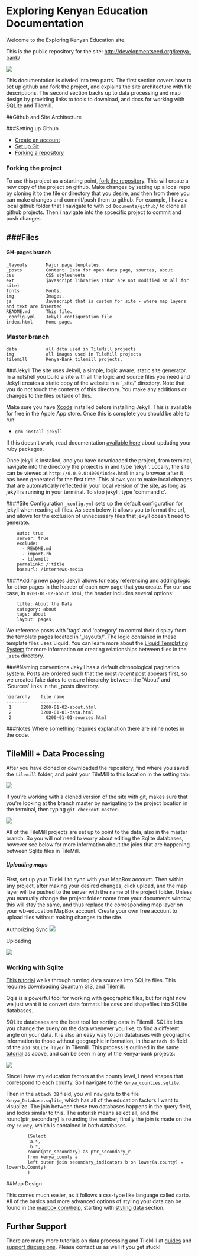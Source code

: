 # Exploring Kenyan Education Documentation

Welcome to the Exploring Kenyan Education site. 

This is the public repository for the site: <http://developmentseed.org/kenya-bank/>

![](https://github.com/developmentseed/kenya-bank/raw/gh-pages/img/kenya-front.png)


This documentation is divded into two parts. The first section covers how to set up github and fork the project, and explains the site architecture with file descriptions. The second section backs up to data processing and map design by providing links to tools to download, and docs for working with SQLite and Tilemill. 

##Github and Site Architecture

###Setting up Github
 - [Create an account](https://github.com/signup/free)
 - [Set up Git](http://help.github.com/mac-set-up-git/)
 - [Forking a repository](http://help.github.com/fork-a-repo/)


### Forking the project
To use this project as a starting point, [fork the repository](http://help.github.com/fork-a-repo). This will create a new copy of the project on github. Make changes by setting up a local repo by cloning it to the file or directory that you desire, and then from there you can make changes and commit/push them to github. For example, I have a local github folder that I navigate to with `cd Documents/github/` to clone all github projects. Then i navigate into the spcecific project to commit and push changes. 

###Files
-----

#### GH-pages branch

    _layouts       Major page templates.
    _posts         Content. Data for open data page, sources, about.
    css            CSS stylesheets
    ext            javascript libraries (that are not modified at all for site)
    fonts          Fonts.
    img            Images.
    js             Javascript that is custom for site - where map layers and text are inserted 
    README.md      This file.
    _config.yml    Jekyll configuration file.
    index.html     Home page.
    
### Master branch     
    
    data           all data used in TileMill projects
    img            all images used in TileMill projects
    tilemill       Kenya-Bank tilemill projects.


###Jekyll
The site uses Jekyll, a simple, logic aware, static site generator. In a nutshell you build a site with all the logic and source files you need and Jekyll creates a static copy of the website in a '_site/' directory. Note that you do not touch the contents of this directory. You make any additions or changes to the files outside of this.

Make sure you have [Xcode](https://developer.apple.com/technologies/tools/) installed before installing Jekyll. This is available for free in the Apple App store.  Once this is complete you should be able to run: 

- `gem install jekyll`

If this doesn't work, read documentation [available here](https://github.com/mojombo/jekyll/wiki/install) about updating your ruby packages.

Once jekyll is installed, and you have downloaded the project, from terminal, navigate into the directory the project is in and type 'jekyll'. Locally, the site can be viewed at `http://0.0.0.0:4000/index.html` in any browser after it has been generated for the first time. This allows you to make local changes that are automatically reflected in your local version of the site, as long as jekyll is running in your terminal. To stop jekyll, type 'command c'.

####Site Configuration
`_config.yml` sets up the default configuration for jekyll when reading all files. As seen below, it allows you to format the url, and allows for the exclusion of unnecessary files that jekyll doesn't need to generate.

		auto: true
		server: true
		exclude:
		  - README.md
		  - import.rb
		  - tilemill
		permalink: /:title
		baseurl: /internews-media

####Adding new pages
Jekyll allows for easy referencing and adding logic for other pages in the header of each new page that you create. For our use case, in `0200-01-02-about.html`, the header includes several options:

		title: About the Data
		category: about
		tags: about
		layout: pages

We reference posts with 'tags' and 'category' to control their display from the template pages located in '_layouts/'. The logic contained in these template files uses Liquid. You can learn more about the [Liquid Templating System](https://github.com/shopify/liquid/wiki/liquid-for-designers) for more information on creating relationships between files in the `_site` directory.

####Naming conventions
Jekyll has a default chronological pagination system. Posts are ordered such that the most *recent* post appears first, so we created fake dates to ensure hierarchy between the 'About' and 'Sources' links in the _posts directory.

    hierarchy    file name
    --------     ---------
     1           0200-01-02-about.html
     2           0200-01-01-data.html
     2       	   0200-01-01-sources.html

###Notes
Where something requires explanation there are inline notes in the code.

## TileMill + Data Processing 

After you have cloned or downloaded the repository, find where you saved the `tilemill` folder, and point your TileMill to this location in the setting tab: 

![](https://img.skitch.com/20120628-9xb3u6if563m3k6tt5nbkyqke.png)

If you're working with a cloned version of the site with git, makes sure that you're looking at the branch master by navigating to the project location in the terminal, then typing `git checkout master`.

![](https://img.skitch.com/20120628-pkts8e5snk4tx6h1iwe7qrd2qy.png)

All of the TileMill projects are set up to point to the data, also in the master branch. So you will not need to worry about editing the Sqlite databases, however see below for more information about the joins that are happening between Sqlite files in TileMill. 

##### Uploading maps

First, set up your TileMill to sync with your MapBox account. Then within any project, after making your desired changes, click upload, and the map layer will be pushed to the server with the name of the project folder. Unless you manually change the project folder name from your documents window, this will stay the same, and thus replace the corresponding map layer on your wb-education MapBox account. Create your own free account to upload tiles without making changes to the site. 

Authorizing Sync 
![](https://img.skitch.com/20120628-1u1gu7jte2rgb3pjxtjbdnphdc.png)

Uploading

![](https://img.skitch.com/20120628-dm5d2b1ef7mjrus6r9dw5sbu2m.png)

### Working with Sqlite

[This tutorial](http://mapbox.com/tilemill/docs/tutorials/sqlite-work/) walks through turning data sources into SQLite files. This requires downloading [Quantum GIS](www.qgis.org), and [Tilemill](www.tilemill.com).

Qgis is a powerful tool for working with geographic files, but for right now we just want it to convert data formats like csvs and shapefiles into SQLite databases. 

SQLite databases are the best tool for sorting data in Tilemill. SQLite lets you change the query on the data whenever you like, to find a different angle on your data. It is also an easy way to join databases with geographic information to those without geographic information, in the `attach db` field of the `add SQLite layer` in Tilemill. This process is outlined in the same [tutorial](http://mapbox.com/tilemill/docs/tutorials/sqlite-work/) as above, and can be seen in any of the Kenya-bank projects: 

![](https://img.skitch.com/20120628-g3c5rbu74y1yaaiftxseuewusj.png)


Since I have my education factors at the county level, I need shapes that correspond to each county. So I navigate to the `Kenya_counties.sqlite`.

Then in the `attach DB` field, you will navigate to the file `Kenya_Database.sqlite`, which has all of the education factors I want to visualize. The join between these two databases happens in the query field, and looks similar to this. The asterisk means select all, and the round(ptr_secondary) is rounding the number, finally the join is made on the key `county`, which is contained in both databases.

            (Select
             a.*,
             b.*,
            round(ptr_secondary) as ptr_secondary_r
            from kenya_county a
            left outer join secondary_indicators b on lower(a.county) = lower(b.County)
            )
			

##Map Design 

This comes much easier, as it follows a css-type like language called carto. All of the basics and more advanced options of styling your data can be found in the [mapbox.com/help](http://mapbox.com/help), starting with [styling data](http://mapbox.com/tilemill/docs/crashcourse/styling/) section.


## Further Support
There are many more tutorials on data processing and TileMill at [guides](http://mapbox.com/tilemill/docs/guides/add-shapefile/) and [support discussions](http://support.mapbox.com/discussions/tilemill). Please contact us as well if you get stuck!